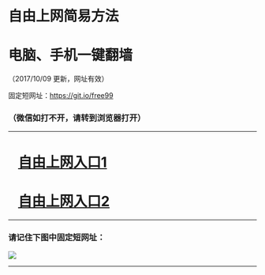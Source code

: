 ﻿# 自由上网简易方法

# 电脑、手机一键翻墙

（2017/10/09 更新，网址有效）

固定短网址：https://git.io/free99

### （微信如打不开，请转到浏览器打开）


***





# &nbsp;&nbsp; <a href="http://ft1347519873.fwq-tz-1001.info/fwqtz01.html?t=100900112082 " target="_blank">自由上网入口1</a>
# &nbsp;&nbsp; <a href="http://ft1337912088.fwq-tz-1002.info/fwqtz02.html?t=10090015893 " target="_blank">自由上网入口2</a>
***

### 请记住下图中固定短网址：

<img src="https://s3-us-west-2.amazonaws.com/fwq-1001/yjfq-20170905okok.png" /> 


***

